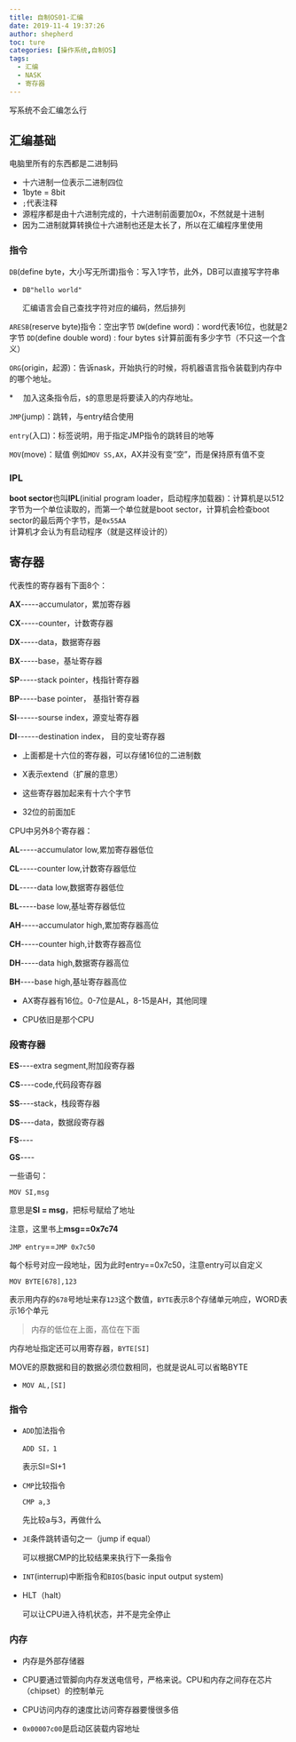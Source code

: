 ```yaml
---
title: 自制OS01-汇编
date: 2019-11-4 19:37:26
author: shepherd
toc: ture
categories: [操作系统,自制OS]
tags:
  - 汇编
  - NASK
  - 寄存器
---
```


 写系统不会汇编怎么行

<!-- more -->

## 汇编基础

电脑里所有的东西都是二进制码

- 十六进制一位表示二进制四位
- 1byte = 8bit
- `;`代表注释
- 源程序都是由十六进制完成的，十六进制前面要加0x，不然就是十进制
- 因为二进制就算转换位十六进制也还是太长了，所以在汇编程序里使用

### 指令

`DB`(define byte，大小写无所谓)指令：写入1字节，此外，DB可以直接写字符串

- `DB"hello world"`

  汇编语言会自己查找字符对应的编码，然后排列

`ARESB`(reserve byte)指令：空出字节
`DW`(define word)：word代表16位，也就是2字节
`DD`(define double word) : four bytes
`$`计算前面有多少字节（不只这一个含义）

`ORG`(origin，起源)：告诉nask，开始执行的时候，将机器语言指令装载到内存中的哪个地址。

*　 加入这条指令后，`$`的意思是将要读入的内存地址。

`JMP`(jump)：跳转，与entry结合使用

`entry`(入口)：标签说明，用于指定JMP指令的跳转目的地等

`MOV`(move)：赋值
例如`MOV SS,AX`，AX并没有变“空”，而是保持原有值不变

### **IPL**

**boot sector**也叫**IPL**(initial program loader，启动程序加载器)：计算机是以512字节为一个单位读取的，而第一个单位就是boot sector，计算机会检查boot sector的最后两个字节，是`0x55AA`计算机才会认为有启动程序（就是这样设计的）

## 寄存器

代表性的寄存器有下面8个：

**AX**-----accumulator，累加寄存器

**CX**-----counter，计数寄存器

**DX**-----data，数据寄存器

**BX**-----base，基址寄存器

**SP**-----stack pointer，栈指针寄存器

**BP**-----base pointer， 基指针寄存器

**SI**------sourse index，源变址寄存器

**DI**------destination index， 目的变址寄存器

- 上面都是十六位的寄存器，可以存储16位的二进制数

- X表示extend（扩展的意思）

- 这些寄存器加起来有十六个字节

- 32位的前面加E

CPU中另外8个寄存器：

**AL**-----accumulator low,累加寄存器低位

**CL**-----counter low,计数寄存器低位

**DL**-----data low,数据寄存器低位

**BL**-----base low,基址寄存器低位

**AH**-----accumulator high,累加寄存器高位

**CH**-----counter high,计数寄存器高位

**DH**-----data high,数据寄存器高位

**BH**----base high,基址寄存器高位

- AX寄存器有16位。0-7位是AL，8-15是AH，其他同理

- CPU依旧是那个CPU

### 段寄存器

**ES**----extra segment,附加段寄存器

**CS**----code,代码段寄存器

**SS**----stack，栈段寄存器

**DS**----data，数据段寄存器

**FS**----

**GS**----

一些语句：

`MOV SI,msg`

意思是**SI = msg**，把标号赋给了地址

注意，这里书上**msg==0x7c74**

`JMP entry`==`JMP 0x7c50`

每个标号对应一段地址，因为此时entry==0x7c50，注意entry可以自定义

`MOV BYTE[678],123`

表示用内存的`678`号地址来存`123`这个数值，`BYTE`表示8个存储单元响应，WORD表示16个单元

> 内存的低位在上面，高位在下面
>

内存地址指定还可以用寄存器，`BYTE[SI]`

MOVE的原数据和目的数据必须位数相同，也就是说AL可以省略BYTE

- `MOV AL,[SI]`

### 指令

- `ADD`加法指令

  `ADD SI，1`

  表示SI=SI+1

- `CMP`比较指令

  `CMP a,3`	

  先比较a与3，再做什么

- `JE`条件跳转语句之一（jump if equal）

  可以根据CMP的比较结果来执行下一条指令
- `INT`(interrup)中断指令和`BIOS`(basic input output system)

- HLT（halt）

  可以让CPU进入待机状态，并不是完全停止

### 内存

- 内存是外部存储器

- CPU要通过管脚向内存发送电信号，严格来说。CPU和内存之间存在芯片（chipset）的控制单元

- CPU访问内存的速度比访问寄存器要慢很多倍

- `0x00007c00`是启动区装载内容地址
